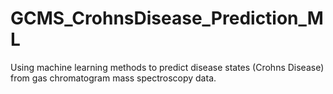 # GCMS_CrohnsDisease_Prediction_ML
Using machine learning methods to predict disease states (Crohns Disease) from gas chromatogram mass spectroscopy data.
